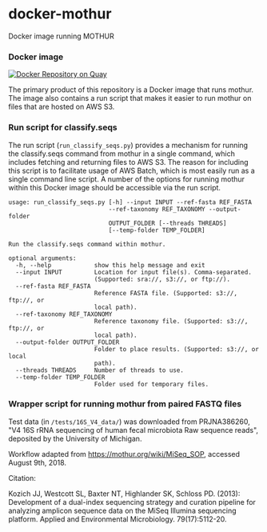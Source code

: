 # docker-mothur
Docker image running MOTHUR


### Docker image

[![Docker Repository on Quay](https://quay.io/repository/fhcrc-microbiome/mothur/status "Docker Repository on Quay")](https://quay.io/repository/fhcrc-microbiome/mothur)

The primary product of this repository is a Docker image that runs mothur.
The image also contains a run script that makes it easier to run mothur on
files that are hosted on AWS S3. 


### Run script for classify.seqs

The run script (`run_classify_seqs.py`) provides a mechanism for running the 
classify.seqs command from mothur in a single command, which includes fetching
and returning files to AWS S3. The reason for including this script is to 
facilitate usage of AWS Batch, which is most easily run as a single command
line script. A number of the options for running mothur within this Docker 
image should be accessible via the run script.

```
usage: run_classify_seqs.py [-h] --input INPUT --ref-fasta REF_FASTA
                            --ref-taxonomy REF_TAXONOMY --output-folder
                            OUTPUT_FOLDER [--threads THREADS]
                            [--temp-folder TEMP_FOLDER]

Run the classify.seqs command within mothur.

optional arguments:
  -h, --help            show this help message and exit
  --input INPUT         Location for input file(s). Comma-separated.
                        (Supported: sra://, s3://, or ftp://).
  --ref-fasta REF_FASTA
                        Reference FASTA file. (Supported: s3://, ftp://, or
                        local path).
  --ref-taxonomy REF_TAXONOMY
                        Reference taxonomy file. (Supported: s3://, ftp://, or
                        local path).
  --output-folder OUTPUT_FOLDER
                        Folder to place results. (Supported: s3://, or local
                        path).
  --threads THREADS     Number of threads to use.
  --temp-folder TEMP_FOLDER
                        Folder used for temporary files.
```

### Wrapper script for running mothur from paired FASTQ files

Test data (in `/tests/16S_V4_data/`) was downloaded from PRJNA386260, "V4 16S rRNA sequencing of human fecal microbiota Raw sequence reads",
deposited by the University of Michigan.

Workflow adapted from https://mothur.org/wiki/MiSeq_SOP, accessed August 9th, 2018.

Citation: 

Kozich JJ, Westcott SL, Baxter NT, Highlander SK, Schloss PD. (2013): Development of a dual-index sequencing strategy and curation pipeline for analyzing amplicon sequence data on the MiSeq Illumina sequencing platform. Applied and Environmental Microbiology. 79(17):5112-20.

